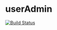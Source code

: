 # userAdmin



[![Build Status](https://travis-ci.org/jordivila/userAdmin.svg?branch=master)](https://travis-ci.org/jordivila/userAdmin)


